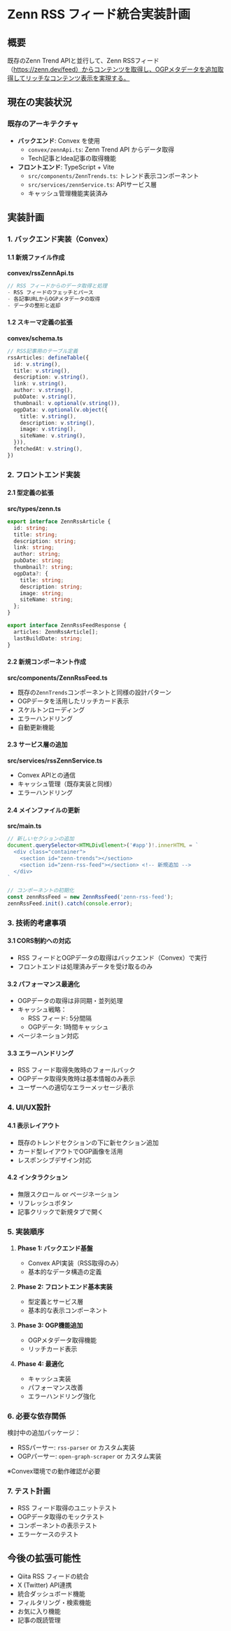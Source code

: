 # Zenn RSS フィード統合実装計画

## 概要
既存のZenn Trend APIと並行して、Zenn RSSフィード（https://zenn.dev/feed）からコンテンツを取得し、OGPメタデータを追加取得してリッチなコンテンツ表示を実現する。

## 現在の実装状況

### 既存のアーキテクチャ
- **バックエンド**: Convex を使用
  - `convex/zennApi.ts`: Zenn Trend API からデータ取得
  - Tech記事とIdea記事の取得機能
- **フロントエンド**: TypeScript + Vite
  - `src/components/ZennTrends.ts`: トレンド表示コンポーネント
  - `src/services/zennService.ts`: APIサービス層
  - キャッシュ管理機能実装済み

## 実装計画

### 1. バックエンド実装（Convex）

#### 1.1 新規ファイル作成

**convex/rssZennApi.ts**
```typescript
// RSS フィードからのデータ取得と処理
- RSS フィードのフェッチとパース
- 各記事URLからOGPメタデータの取得
- データの整形と返却
```

#### 1.2 スキーマ定義の拡張

**convex/schema.ts**
```typescript
// RSS記事用のテーブル定義
rssArticles: defineTable({
  id: v.string(),
  title: v.string(),
  description: v.string(),
  link: v.string(),
  author: v.string(),
  pubDate: v.string(),
  thumbnail: v.optional(v.string()),
  ogpData: v.optional(v.object({
    title: v.string(),
    description: v.string(),
    image: v.string(),
    siteName: v.string(),
  })),
  fetchedAt: v.string(),
})
```

### 2. フロントエンド実装

#### 2.1 型定義の拡張

**src/types/zenn.ts**
```typescript
export interface ZennRssArticle {
  id: string;
  title: string;
  description: string;
  link: string;
  author: string;
  pubDate: string;
  thumbnail?: string;
  ogpData?: {
    title: string;
    description: string;
    image: string;
    siteName: string;
  };
}

export interface ZennRssFeedResponse {
  articles: ZennRssArticle[];
  lastBuildDate: string;
}
```

#### 2.2 新規コンポーネント作成

**src/components/ZennRssFeed.ts**
- 既存の`ZennTrends`コンポーネントと同様の設計パターン
- OGPデータを活用したリッチカード表示
- スケルトンローディング
- エラーハンドリング
- 自動更新機能

#### 2.3 サービス層の追加

**src/services/rssZennService.ts**
- Convex APIとの通信
- キャッシュ管理（既存実装と同様）
- エラーハンドリング

#### 2.4 メインファイルの更新

**src/main.ts**
```typescript
// 新しいセクションの追加
document.querySelector<HTMLDivElement>('#app')!.innerHTML = `
  <div class="container">
    <section id="zenn-trends"></section>
    <section id="zenn-rss-feed"></section> <!-- 新規追加 -->
  </div>
`

// コンポーネントの初期化
const zennRssFeed = new ZennRssFeed('zenn-rss-feed');
zennRssFeed.init().catch(console.error);
```

### 3. 技術的考慮事項

#### 3.1 CORS制約への対応
- RSS フィードとOGPデータの取得はバックエンド（Convex）で実行
- フロントエンドは処理済みデータを受け取るのみ

#### 3.2 パフォーマンス最適化
- OGPデータの取得は非同期・並列処理
- キャッシュ戦略：
  - RSS フィード: 5分間隔
  - OGPデータ: 1時間キャッシュ
- ページネーション対応

#### 3.3 エラーハンドリング
- RSS フィード取得失敗時のフォールバック
- OGPデータ取得失敗時は基本情報のみ表示
- ユーザーへの適切なエラーメッセージ表示

### 4. UI/UX設計

#### 4.1 表示レイアウト
- 既存のトレンドセクションの下に新セクション追加
- カード型レイアウトでOGP画像を活用
- レスポンシブデザイン対応

#### 4.2 インタラクション
- 無限スクロール or ページネーション
- リフレッシュボタン
- 記事クリックで新規タブで開く

### 5. 実装順序

1. **Phase 1: バックエンド基盤**
   - Convex API実装（RSS取得のみ）
   - 基本的なデータ構造の定義

2. **Phase 2: フロントエンド基本実装**
   - 型定義とサービス層
   - 基本的な表示コンポーネント

3. **Phase 3: OGP機能追加**
   - OGPメタデータ取得機能
   - リッチカード表示

4. **Phase 4: 最適化**
   - キャッシュ実装
   - パフォーマンス改善
   - エラーハンドリング強化

### 6. 必要な依存関係

検討中の追加パッケージ：
- RSSパーサー: `rss-parser` or カスタム実装
- OGPパーサー: `open-graph-scraper` or カスタム実装

※Convex環境での動作確認が必要

### 7. テスト計画

- RSS フィード取得のユニットテスト
- OGPデータ取得のモックテスト
- コンポーネントの表示テスト
- エラーケースのテスト

## 今後の拡張可能性

- Qiita RSS フィードの統合
- X (Twitter) API連携
- 統合ダッシュボード機能
- フィルタリング・検索機能
- お気に入り機能
- 記事の既読管理